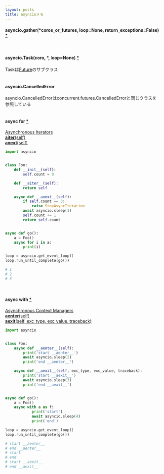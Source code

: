 ```yaml
---
layout: posts
title: asyncioメモ 
---
```


#### asyncio.gather(*coros_or_futures, loop=None, return_exceptions=False) [\*](https://docs.python.org/3.5/library/asyncio-task.html#asyncio.gather)  
<br>

#### asyncio.Task(coro, *, loop=None) [\*](https://docs.python.org/3.5/library/asyncio-task.html#task)
Taskは[Future](https://docs.python.org/3.5/library/asyncio-task.html#asyncio.Future)のサブクラス  
<br>

#### asyncio.CancelledError
asyncio.CancelledErrorはconcurrent.futures.CancelledErrorと同じクラスを参照している  
<br>

#### async for [\*](https://docs.python.org/3.5/reference/compound_stmts.html#the-async-for-statement)    
[Asynchronous Iterators](https://docs.python.org/3.5/reference/datamodel.html#asynchronous-iterators)  
[__aiter__(self)](https://docs.python.org/3.5/reference/datamodel.html#object.__aiter__)  
[__anext__(self)](https://docs.python.org/3.5/reference/datamodel.html#object.__anext__)  

```python
import asyncio


class Foo:
    def __init__(self):
        self.count = 0

    def __aiter__(self):
        return self

    async def __anext__(self):
        if self.count == 3:
            raise StopAsyncIteration
        await asyncio.sleep(1)
        self.count += 1
        return self.count


async def go():
    a = Foo()
    async for i in a:
        print(i)

loop = asyncio.get_event_loop()
loop.run_until_complete(go())

# 1
# 2
# 3
```
<br>

#### async with [\*](https://docs.python.org/3.5/reference/compound_stmts.html#the-async-with-statement)  
[Asynchronous Context Managers](https://docs.python.org/3.5/reference/datamodel.html#asynchronous-context-managers)  
[__aenter__(self)](https://docs.python.org/3.5/reference/datamodel.html#object.__aenter__)    
[__aexit__(self, exc_type, exc_value, traceback)](https://docs.python.org/3.5/reference/datamodel.html#object.__aexit__)  

```python
import asyncio


class Foo:
    async def __aenter__(self):
        print('start __aenter__')
        await asyncio.sleep(2)
        print('end __aenter__')

    async def __aexit__(self, exc_type, exc_value, traceback):
        print('start __aexit__')
        await asyncio.sleep(3)
        print('end __aexit__')


async def go():
    a = Foo()
    async with a as f:
            print('start')
            await asyncio.sleep(4)
            print('end')

loop = asyncio.get_event_loop()
loop.run_until_complete(go())

# start __aenter__
# end __aenter__
# start
# end
# start __aexit__
# end __aexit__
```
<br>
